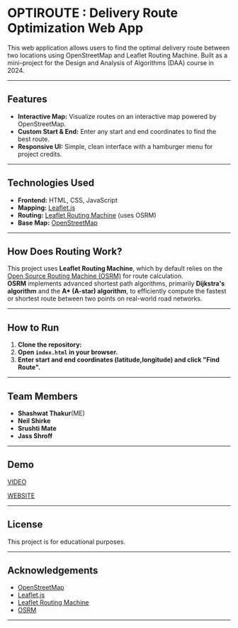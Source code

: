 # OPTIROUTE : Delivery Route Optimization Web App


This web application allows users to find the optimal delivery route between two locations using OpenStreetMap and Leaflet Routing Machine. Built as a mini-project for the Design and Analysis of Algorithms (DAA) course in 2024.

---

## Features

- **Interactive Map:** Visualize routes on an interactive map powered by OpenStreetMap.
- **Custom Start & End:** Enter any start and end coordinates to find the best route.
- **Responsive UI:** Simple, clean interface with a hamburger menu for project credits.

---

## Technologies Used

- **Frontend:** HTML, CSS, JavaScript
- **Mapping:** [Leaflet.js](https://leafletjs.com/)
- **Routing:** [Leaflet Routing Machine](https://www.liedman.net/leaflet-routing-machine/) (uses OSRM)
- **Base Map:** [OpenStreetMap](https://www.openstreetmap.org/)

---

## How Does Routing Work?

This project uses **Leaflet Routing Machine**, which by default relies on the [Open Source Routing Machine (OSRM)](http://project-osrm.org/) for route calculation.  
**OSRM** implements advanced shortest path algorithms, primarily **Dijkstra's algorithm** and the **A\* (A-star) algorithm**, to efficiently compute the fastest or shortest route between two points on real-world road networks.

---

## How to Run

1. **Clone the repository:**
2. **Open `index.html` in your browser.**
3. **Enter start and end coordinates (latitude,longitude) and click "Find Route".**

---

## Team Members

- **Shashwat Thakur**(ME)
- **Neil Shirke**
- **Srushti Mate** 
- **Jass Shroff** 

---

## Demo

[VIDEO](https://www.linkedin.com/posts/shashwat-thakur-2b2618354_daa-miniproject-routeoptimization-activity-7319769990969081856-_h6V?utm_source=share&utm_medium=member_desktop&rcm=ACoAAFheUKYBKwZZDEvvdUkR3gMmMJ6eP8me_zg)

[WEBSITE](https://optiroute.netlify.app/)

---

## License

This project is for educational purposes.

---

## Acknowledgements

- [OpenStreetMap](https://www.openstreetmap.org/)
- [Leaflet.js](https://leafletjs.com/)
- [Leaflet Routing Machine](https://www.liedman.net/leaflet-routing-machine/)
- [OSRM](http://project-osrm.org/)

---


